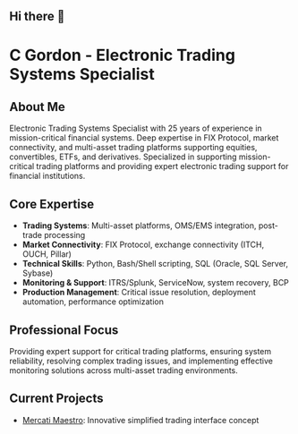 ## Hi there 👋

# C Gordon - Electronic Trading Systems Specialist

## About Me
Electronic Trading Systems Specialist with 25 years of experience in mission-critical financial systems. Deep expertise in FIX Protocol, market connectivity, and multi-asset trading platforms supporting equities, convertibles, ETFs, and derivatives. Specialized in supporting mission-critical trading platforms and providing expert electronic trading support for financial institutions.

## Core Expertise
- **Trading Systems**: Multi-asset platforms, OMS/EMS integration, post-trade processing
- **Market Connectivity**: FIX Protocol, exchange connectivity (ITCH, OUCH, Pillar)
- **Technical Skills**: Python, Bash/Shell scripting, SQL (Oracle, SQL Server, Sybase)
- **Monitoring & Support**: ITRS/Splunk, ServiceNow, system recovery, BCP
- **Production Management**: Critical issue resolution, deployment automation, performance optimization

## Professional Focus
Providing expert support for critical trading platforms, ensuring system reliability, resolving complex trading issues, and implementing effective monitoring solutions across multi-asset trading environments.

## Current Projects
- [Mercati Maestro](https://github.com/gordodev/MercatiMaestro): Innovative simplified trading interface concept
